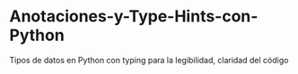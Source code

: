 # Anotaciones-y-Type-Hints-con-Python
Tipos de datos en Python con typing para la legibilidad, claridad del código

